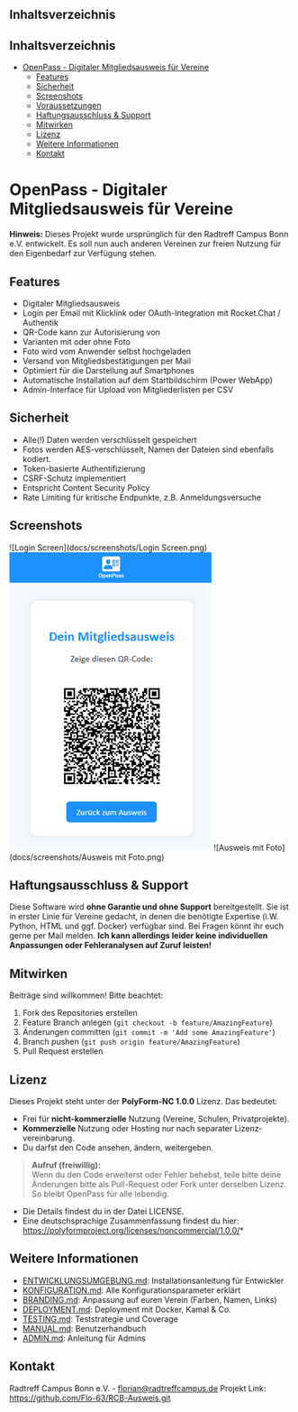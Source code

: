 ## Inhaltsverzeichnis


## Inhaltsverzeichnis

- [OpenPass - Digitaler Mitgliedsausweis für Vereine](#openpass---digitaler-mitgliedsausweis-fur-vereine)
  - [Features](#features)
  - [Sicherheit](#sicherheit)
  - [Screenshots](#screenshots)
  - [Voraussetzungen](#voraussetzungen)
  - [Haftungsausschluss & Support](#haftungsausschluss--support)
  - [Mitwirken](#mitwirken)
  - [Lizenz](#lizenz)
  - [Weitere Informationen](#weitere-informationen)
  - [Kontakt](#kontakt)

# OpenPass - Digitaler Mitgliedsausweis für Vereine

**Hinweis:** 
Dieses Projekt wurde ursprünglich für den Radtreff Campus Bonn e.V. entwickelt. Es soll nun auch anderen 
Vereinen zur freien Nutzung für den Eigenbedarf zur Verfügung stehen. 

## Features

- Digitaler Mitgliedsausweis
- Login per Email mit Klicklink oder OAuth-Integration mit Rocket.Chat / Authentik
- QR-Code kann zur Autorisierung von
- Varianten mit oder ohne Foto
- Foto wird vom Anwender selbst hochgeladen
- Versand von Mitgliedsbestätigungen per Mail
- Optimiert für die Darstellung auf Smartphones
- Automatische Installation auf dem Startbildschirm (Power WebApp)
- Admin-Interface für Upload von Mitgliederlisten per CSV

## Sicherheit

- Alle(!) Daten werden verschlüsselt gespeichert
- Fotos werden AES-verschlüsselt, Namen der Dateien sind ebenfalls kodiert.
- Token-basierte Authentifizierung
- CSRF-Schutz implementiert
- Entspricht Content Security Policy 
- Rate Limiting für kritische Endpunkte, z.B. Anmeldungsversuche


## Screenshots
![Login Screen](docs/screenshots/Login Screen.png)
![QR Code Seite](docs/screenshots/QR-Code.png)
![Ausweis mit Foto](docs/screenshots/Ausweis mit Foto.png)

## Haftungsausschluss & Support

Diese Software wird **ohne Garantie und ohne Support** bereitgestellt. Sie ist in erster Linie für
Vereine gedacht, in denen die benötigte Expertise (i.W. Python, HTML und ggf. Docker) verfügbar sind. 
Bei Fragen könnt ihr euch gerne per Mail melden. 
**Ich kann allerdings leider keine individuellen Anpassungen oder Fehleranalysen auf Zuruf leisten!**  


## Mitwirken
Beiträge sind willkommen! Bitte beachtet:
1. Fork des Repositories erstellen
2. Feature Branch anlegen (`git checkout -b feature/AmazingFeature`)
3. Änderungen committen (`git commit -m 'Add some AmazingFeature'`)
4. Branch pushen (`git push origin feature/AmazingFeature`)
5. Pull Request erstellen


## Lizenz

Dieses Projekt steht unter der **PolyForm-NC 1.0.0** Lizenz. 
Das bedeutet:

* Frei für **nicht-kommerzielle** Nutzung (Vereine, Schulen, Privat­projekte).  
* **Kommerzielle** Nutzung oder Hosting nur nach separater Lizenz­vereinbarung.  
* Du darfst den Code ansehen, ändern, weitergeben.

> **Aufruf (freiwillig):**  
> Wenn du den Code erweiterst oder Fehler behebst, teile bitte deine Änderungen
> bitte als Pull-Request oder Fork unter derselben Lizenz.  
> So bleibt OpenPass für alle lebendig.

* Die Details findest du in der Datei LICENSE. 
* Eine deutschsprachige Zusammenfassung findest du hier: https://polyformproject.org/licenses/noncommercial/1.0.0/*

## Weitere Informationen

- [ENTWICKLUNGSUMGEBUNG.md](docs/ENTWICKLUNGSUMGEBUNG.md): Installationsanleitung für Entwickler
- [KONFIGURATION.md](docs/KONFIGURATION.md): Alle Konfigurationsparameter erklärt
- [BRANDING.md](docs/BRANDING.md): Anpassung auf euren Verein (Farben, Namen, Links)
- [DEPLOYMENT.md](docs/DEPLOYMENT.md): Deployment mit Docker, Kamal & Co.
- [TESTING.md](docs/TESTING.md): Teststrategie und Coverage
- [MANUAL.md](docs/MANUAL.md): Benutzerhandbuch
- [ADMIN.md](docs/ADMIN.md): Anleitung für Admins

 
## Kontakt
Radtreff Campus Bonn e.V. - florian@radtreffcampus.de
Projekt Link: https://github.com/Flo-63/RCB-Ausweis.git
